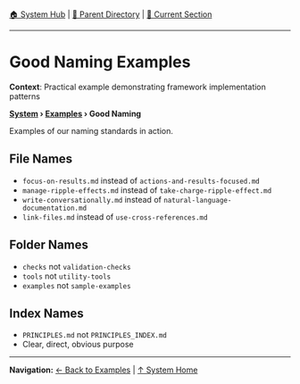 [🏠 System Hub](../INDEX.md) | [📁 Parent Directory](./) | [📖 Current Section](#)

---

# Good Naming Examples

**Context**: Practical example demonstrating framework implementation patterns


**[System](../INDEX.md) › [Examples](../EXAMPLES.md) › Good Naming**

Examples of our naming standards in action.

## File Names
- `focus-on-results.md` instead of `actions-and-results-focused.md`
- `manage-ripple-effects.md` instead of `take-charge-ripple-effect.md`
- `write-conversationally.md` instead of `natural-language-documentation.md`
- `link-files.md` instead of `use-cross-references.md`

## Folder Names
- `checks` not `validation-checks`
- `tools` not `utility-tools`
- `examples` not `sample-examples`

## Index Names
- `PRINCIPLES.md` not `PRINCIPLES_INDEX.md`
- Clear, direct, obvious purpose

---
**Navigation:** [← Back to Examples](../EXAMPLES.md) | [↑ System Home](../INDEX.md)

